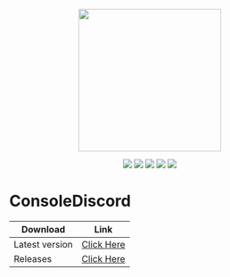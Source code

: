 <p align="center">
<img src="https://i.imgur.com/uQR1lUh.png" width="256" height="256"/>
</p>
<p align="center">
<a href="https://github.com/Niix-Dan/ConsoleDiscord/releases/latest"><img src="https://img.shields.io/github/release/Niix-Dan/ConsoleDiscord.svg"></a>
<a href="https://github.com/Niix-Dan/ConsoleDiscord/releases/latest"><img src="https://img.shields.io/github/downloads/Niix-Dan/ConsoleDiscord/total.svg"></a>
<img src="https://img.shields.io/github/languages/code-size/Niix-Dan/ConsoleDiscord.svg"></a>
<a href="https://github.com/Niix-Dan/ConsoleDiscord/graphs/contributors"><img src="https://img.shields.io/github/contributors/Niix-Dan/ConsoleDiscord.svg"></a>
<a href="https://github.com/Niix-Dan/ConsoleDiscord/stargazers"><img src="https://img.shields.io/github/stars/Niix-Dan/ConsoleDiscord.svg?label=Stars&logo=github"></a>
</p>

# ConsoleDiscord
| Download |Link|
| ------------- | ------------- |
| Latest version|[Click Here](https://github.com/Niix-Dan/ConsoleDiscord/releases/latest/download/ConsoleDiscord.jar)|
| Releases|[Click Here](https://github.com/Daniel-code15/ConsoleDiscord/releases)|


